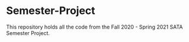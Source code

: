 # Semester-Project
This repository holds all the code from the Fall 2020 - Spring 2021 SATA Semester Project. 
